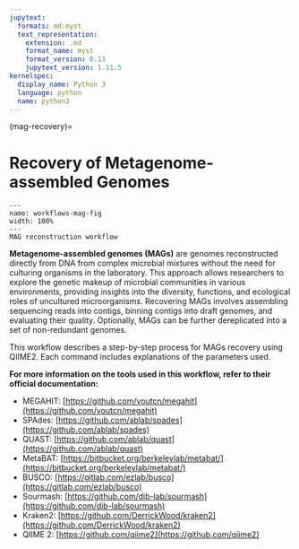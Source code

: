 ```yaml
---
jupytext:
  formats: md:myst
  text_representation:
    extension: .md
    format_name: myst
    format_version: 0.13
    jupytext_version: 1.11.5
kernelspec:
  display_name: Python 3
  language: python
  name: python3
---
```

(mag-recovery)=
# Recovery of Metagenome-assembled Genomes
```{figure} ../../images/workflows-mags.png
---
name: workflows-mag-fig
width: 100%
---
MAG reconstruction workflow
```

**Metagenome-assembled genomes (MAGs)** are genomes reconstructed directly from DNA from complex microbial mixtures without 
the need for culturing organisms in the laboratory. This approach allows researchers to explore the genetic makeup of 
microbial communities in various environments, providing insights into the diversity, functions, and ecological roles of 
uncultured microorganisms. Recovering MAGs involves assembling sequencing reads into contigs, binning contigs into draft 
genomes, and evaluating their quality. Optionally, MAGs can be further dereplicated into a set of non-redundant genomes.

This workflow describes a step-by-step process for MAGs recovery using QIIME2. Each command includes explanations of the 
parameters used.

**For more information on the tools used in this workflow, refer to their official documentation:**

- MEGAHIT: [https://github.com/voutcn/megahit](https://github.com/voutcn/megahit)
- SPAdes: [https://github.com/ablab/spades](https://github.com/ablab/spades)
- QUAST: [https://github.com/ablab/quast](https://github.com/ablab/quast)
- MetaBAT: [https://bitbucket.org/berkeleylab/metabat/](https://bitbucket.org/berkeleylab/metabat/)
- BUSCO: [https://gitlab.com/ezlab/busco](https://gitlab.com/ezlab/busco)
- Sourmash: [https://github.com/dib-lab/sourmash](https://github.com/dib-lab/sourmash)
- Kraken2: [https://github.com/DerrickWood/kraken2](https://github.com/DerrickWood/kraken2)
- QIIME 2: [https://github.com/qiime2](https://github.com/qiime2)
